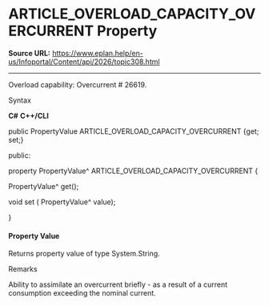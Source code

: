 # ARTICLE_OVERLOAD_CAPACITY_OVERCURRENT Property

**Source URL:** https://www.eplan.help/en-us/Infoportal/Content/api/2026/topic308.html

---

Overload capability: Overcurrent # 26619.

Syntax

**C#**
**C++/CLI**


public PropertyValue ARTICLE_OVERLOAD_CAPACITY_OVERCURRENT {get; set;}

public:

property PropertyValue^ ARTICLE_OVERLOAD_CAPACITY_OVERCURRENT {

   PropertyValue^ get();

   void set (    PropertyValue^ value);

}


#### Property Value

Returns property value of type System.String.

Remarks

Ability to assimilate an overcurrent briefly - as a result of a current consumption exceeding the nominal current.
